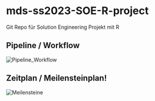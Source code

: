 # mds-ss2023-SOE-R-project
Git Repo für Solution Engineering Projekt mit R

## Pipeline / Workflow
![Pipeline_Workflow](https://github.com/bar01a/mds-ss2023-SOE-R-project/assets/116788138/f6aeb75c-aeeb-4c1e-b564-bd19d982bcd4)

## Zeitplan / Meilensteinplan!
![Meilensteine](https://github.com/bar01a/mds-ss2023-SOE-R-project/assets/116788138/6913b5a4-d29e-449e-9bf7-b48ca54fe934)
